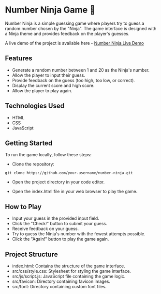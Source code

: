 # Number Ninja Game 🥷

Number Ninja is a simple guessing game where players try to guess a random number chosen by the "Ninja".
The game interface is designed with a Ninja theme and provides feedback on the player's guesses.

A live demo of the project is available here - <a href="https://number-ninja-steve.netlify.app/">Number Ninja Live Demo</a>

## Features

- Generate a random number between 1 and 20 as the Ninja's number.
- Allow the player to input their guess.
- Provide feedback on the guess (too high, too low, or correct).
- Display the current score and high score.
- Allow the player to play again.

## Technologies Used

- HTML
- CSS
- JavaScript

## Getting Started

To run the game locally, follow these steps:

- Clone the repository:

```
git clone https://github.com/your-username/number-ninja.git
```

- Open the project directory in your code editor.

- Open the index.html file in your web browser to play the game.

## How to Play

- Input your guess in the provided input field.
- Click the "Check!" button to submit your guess.
- Receive feedback on your guess.
- Try to guess the Ninja's number with the fewest attempts possible.
- Click the "Again!" button to play the game again.

## Project Structure

- index.html: Contains the structure of the game interface.
- src/css/style.css: Stylesheet for styling the game interface.
- src/js/script.js: JavaScript file containing the game logic.
- src/favicon: Directory containing favicon images.
- src/font: Directory containing custom font files.
